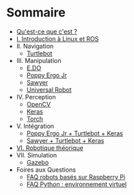 # Sommaire

* [Qu'est-ce que c'est ?](README.md)
* [I. Introduction à Linux et ROS](introduction/README.md)
* II. Navigation
    * [Turtlebot](navigation/turtlebot/README.md)
* III. Manipulation
    * [E.DO](manipulation/edo/README.md)
    * [Poppy Ergo Jr](manipulation/ergo-jr/README.md)
    * [Sawyer](manipulation/sawyer/README.md)
    * [Universal Robot](manipulation/ur/README.md)
* IV. Perception
  * [OpenCV](perception/opencv/README.md)
  * [Keras](perception/keras/README.md)
  * [Torch](perception/pytorch/README.md)
* V. Intégration
  * [Poppy Ergo Jr + Turtlebot + Keras](integration/ergo-tb-keras/README.md)
  * [Sawyer + Turtlebot + Keras](integration/sawyer-tb-keras/README.md)
* [VI. Robotique théorique](theory/README.md)
* VII. Simulation
    * [Gazebo](simulation/gazebo/README.md)
* Foires aux Questions
  * [FAQ robots basés sur Raspberry Pi](faq/pi/README.md)
  * [FAQ Python : environnement virtuel](faq/Python_venv/README.md)

